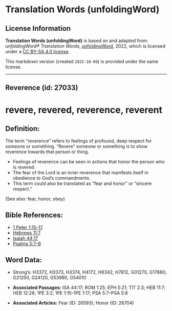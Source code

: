 # Translation Words (unfoldingWord)

## License Information

**Translation Words (unfoldingWord)** is based on and adapted from: _unfoldingWord® Translation Words_, [unfoldingWord](https://unfoldingword.org/utw), 2022, which is licensed under a [CC BY-SA 4.0 license](https://creativecommons.org/licenses/by-sa/4.0/legalcode.en).

This markdown version (created `2025-10-09`) is provided under the same license.



--------------------------------

## Reverence (id: 27033)

revere, revered, reverence, reverent
====================================

Definition:
-----------

The term “reverence” refers to feelings of profound, deep respect for someone or something. “Revere” someone or something is to show reverence towards that person or thing.

* Feelings of reverence can be seen in actions that honor the person who is revered.
* The fear of the Lord is an inner reverence that manifests itself in obedience to God’s commandments.
* This term could also be translated as “fear and honor” or “sincere respect.”

(See also: fear, honor, obey)

Bible References:
-----------------

* [1 Peter 1:15–17](https://ref.ly/1Pet1:15-1Pet1:17)
* [Hebrews 11:7](https://ref.ly/Heb11:7)
* [Isaiah 44:17](https://ref.ly/Isa44:17)
* [Psalms 5:7–8](https://ref.ly/Ps5:7-Ps5:8)

Word Data:
----------

* Strong’s: H3372, H3373, H3374, H4172, H6342, H7812, G01270, G17880, G21250, G24120, G53990, G54010

* **Associated Passages:** ISA 44:17; ROM 1:25; EPH 5:21; TIT 2:3; HEB 11:7; HEB 12:28; 1PE 3:2; 1PE 1:15–1PE 1:17; PSA 5:7–PSA 5:8
* **Associated Articles:** Fear (ID: 26593); Honor (ID: 26704)

